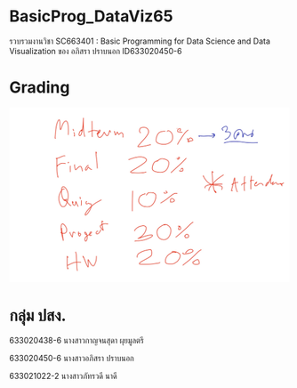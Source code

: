 # BasicProg_DataViz65
รวบรวมงานวิชา SC663401 : Basic Programming for Data Science and Data Visualization ของ อภิสรา ปราบนอก ID633020450-6

# Grading

![Grading image](Grading.jpg)

# กลุ่ม ปสง.

633020438-6 นางสาวกาญจนสุดา ผุยมูลตรี

633020450-6 นางสาวอภิสรา ปราบนอก

633021022-2 นางสาวภัทรวดี นาดี
